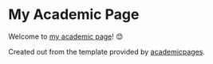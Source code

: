 # My Academic Page 

Welcome to [my academic page](https://jake-w-liu.github.io/)! :blush:

Created out from the template provided by [academicpages](https://github.com/academicpages/academicpages.github.io).